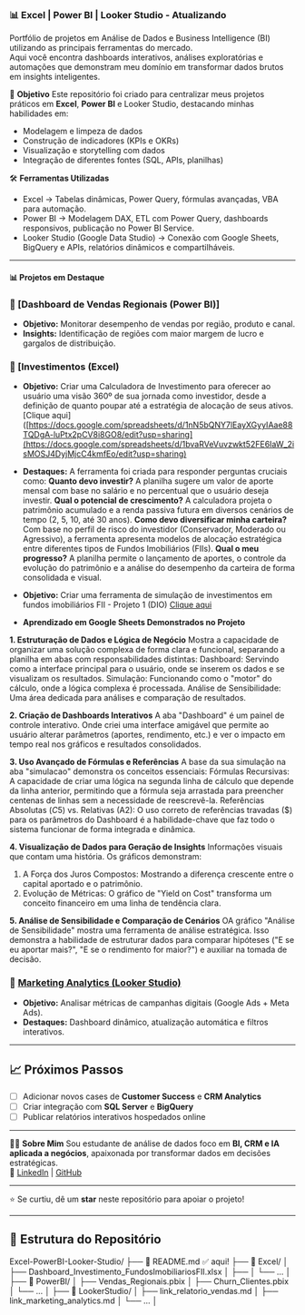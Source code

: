 ### 📊 Excel | Power BI | Looker Studio - Atualizando

Portfólio de projetos em Análise de Dados e Business Intelligence (BI) utilizando as principais ferramentas do mercado.  
Aqui você encontra dashboards interativos, análises exploratórias e automações que demonstram meu domínio em transformar dados brutos em insights inteligentes.

🚀 **Objetivo**
Este repositório foi criado para centralizar meus projetos práticos em **Excel**, **Power BI** e Looker Studio, destacando minhas habilidades em:
- Modelagem e limpeza de dados
- Construção de indicadores (KPIs e OKRs)
- Visualização e storytelling com dados
- Integração de diferentes fontes (SQL, APIs, planilhas)

🛠️ **Ferramentas Utilizadas**
- Excel → Tabelas dinâmicas, Power Query, fórmulas avançadas, VBA para automação.  
- Power BI → Modelagem DAX, ETL com Power Query, dashboards responsivos, publicação no Power BI Service.  
- Looker Studio (Google Data Studio) → Conexão com Google Sheets, BigQuery e APIs, relatórios dinâmicos e compartilháveis.

---

#### 📊 Projetos em Destaque
### 🔹 [Dashboard de Vendas Regionais (Power BI)]
- **Objetivo:** Monitorar desempenho de vendas por região, produto e canal.  
- **Insights:** Identificação de regiões com maior margem de lucro e gargalos de distribuição.  

### 🔹 [Investimentos (Excel)
- **Objetivo:** Criar uma Calculadora de Investimento para oferecer ao usuário uma visão 360º de sua jornada como investidor, desde a definição de quanto poupar até a estratégia de alocação de seus ativos.
  [Clique aqui]([https://docs.google.com/spreadsheets/d/1nN5bQNY7lEayXGyyIAae88TQDgA-luPtx2pCV8i8GO8/edit?usp=sharing](https://docs.google.com/spreadsheets/d/1bvaRVeVuvzwkt52FE6IaW_2isMOSJ4DyjMjcC4kmfEo/edit?usp=sharing)
- **Destaques:**
  A ferramenta foi criada para responder perguntas cruciais como:
**Quanto devo investir?** A planilha sugere um valor de aporte mensal com base no salário e no percentual que o usuário deseja investir.
**Qual o potencial de crescimento?** A calculadora projeta o patrimônio acumulado e a renda passiva futura em diversos cenários de tempo (2, 5, 10, até 30 anos).
**Como devo diversificar minha carteira?** Com base no perfil de risco do investidor (Conservador, Moderado ou Agressivo), a ferramenta apresenta modelos de alocação estratégica entre diferentes tipos de Fundos Imobiliários (FIIs).
**Qual o meu progresso?** A planilha permite o lançamento de aportes, o controle da evolução do patrimônio e a análise do desempenho da carteira de forma consolidada e visual.

- **Objetivo:** Criar uma ferramenta de simulação de investimentos em fundos imobiliários FII - Projeto 1 (DIO)
  [Clique aqui](https://docs.google.com/spreadsheets/d/1nN5bQNY7lEayXGyyIAae88TQDgA-luPtx2pCV8i8GO8/edit?usp=sharing)
- **Aprendizado em Google Sheets Demonstrados no Projeto**

**1. Estruturação de Dados e Lógica de Negócio**
Mostra a capacidade de organizar uma solução complexa de forma clara e funcional, separando a planilha em abas com responsabilidades distintas:
Dashboard: Servindo como a interface principal para o usuário, onde se inserem os dados e se visualizam os resultados.
Simulação: Funcionando como o "motor" do cálculo, onde a lógica complexa é processada.
Análise de Sensibilidade: Uma área dedicada para análises e comparação de resultados.

**2. Criação de Dashboards Interativos**
A aba "Dashboard" é um painel de controle interativo. Onde criei uma interface amigável que permite ao usuário alterar parâmetros (aportes, rendimento, etc.) e ver o impacto em tempo real nos gráficos e resultados consolidados.

**3. Uso Avançado de Fórmulas e Referências**
A base da sua simulação na aba "simulacao" demonstra os conceitos essenciais:
Fórmulas Recursivas: A capacidade de criar uma lógica na segunda linha de cálculo que depende da linha anterior, permitindo que a fórmula seja arrastada para preencher centenas de linhas sem a necessidade de reescrevê-la.
Referências Absolutas ($C$5) vs. Relativas (A2): O uso correto de referências travadas ($) para os parâmetros do Dashboard é a habilidade-chave que faz todo o sistema funcionar de forma integrada e dinâmica.

**4. Visualização de Dados para Geração de Insights**
Informações visuais que contam uma história. Os gráficos demonstram:
1. A Força dos Juros Compostos: Mostrando a diferença crescente entre o capital aportado e o patrimônio.
2. Evolução de Métricas: O gráfico de "Yield on Cost" transforma um conceito financeiro em uma linha de tendência clara.

**5. Análise de Sensibilidade e Comparação de Cenários**
OA gráfico "Análise de Sensibilidade" mostra uma ferramenta de análise estratégica. Isso demonstra a habilidade de estruturar dados para comparar hipóteses ("E se eu aportar mais?", "E se o rendimento for maior?") e auxiliar na tomada de decisão.  

### 🔹 [Marketing Analytics (Looker Studio)](link_aqui)
- **Objetivo:** Analisar métricas de campanhas digitais (Google Ads + Meta Ads).  
- **Destaques:** Dashboard dinâmico, atualização automática e filtros interativos.  

---

## 📈 Próximos Passos
- [ ] Adicionar novos cases de **Customer Success** e **CRM Analytics**  
- [ ] Criar integração com **SQL Server** e **BigQuery**  
- [ ] Publicar relatórios interativos hospedados online  

---
👩‍💻 **Sobre Mim**
Sou estudante de análise de dados foco em **BI, CRM e IA aplicada a negócios**, apaixonada por transformar dados em decisões estratégicas.  
🔗 [LinkedIn](https://linkedin.com/in/robelsa) | [GitHub](https://github.com/robelsa)  

---

⭐ Se curtiu, dê um **star** neste repositório para apoiar o projeto!


---

## 📂 Estrutura do Repositório

Excel-PowerBI-Looker-Studio/
├── 📄 README.md   ✅ aqui!
├── 📁 Excel/
│   ├── Dashboard_Investimento_FundosImobiliariosFII.xlsx
│   ├── 
│   └── ...
│
├── 📁 PowerBI/
│   ├── Vendas_Regionais.pbix
│   ├── Churn_Clientes.pbix
│   └── ...
│
├── 📁 LookerStudio/
│   ├── link_relatorio_vendas.md
│   ├── link_marketing_analytics.md
│   └── ...
│

